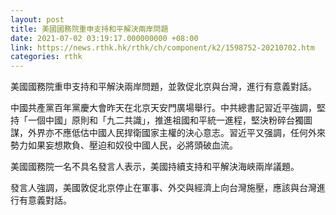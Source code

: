 ```yaml
---
layout: post
title: 美國國務院重申支持和平解決兩岸問題
date: 2021-07-02 03:19:17.000000000 +08:00
link: https://news.rthk.hk/rthk/ch/component/k2/1598752-20210702.htm
categories: rthk
---
```


美國國務院重申支持和平解決兩岸問題，並敦促北京與台灣，進行有意義對話。

中國共產黨百年黨慶大會昨天在北京天安門廣場舉行。中共總書記習近平強調，堅持「一個中國」原則和「九二共識」，推進祖國和平統一進程，堅決粉碎台獨圖謀，外界亦不應低估中國人民捍衛國家主權的決心意志。習近平又强調，任何外來勢力如果妄想欺負、壓迫和奴役中國人民，必將頭破血流。

美國國務院一名不具名發言人表示，美國持續支持和平解決海峽兩岸議題。

發言人強調，美國敦促北京停止在軍事、外交與經濟上向台灣施壓，應該與台灣進行有意義對話。
